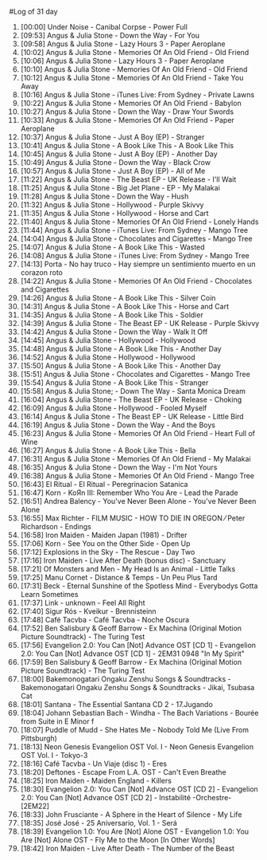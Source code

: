 #Log of 31 day

1. [00:00] Under Noise - Canibal Corpse - Power Full
1. [09:53] Angus & Julia Stone - Down the Way - For You
1. [09:58] Angus & Julia Stone - Lazy Hours 3 - Paper Aeroplane
1. [10:02] Angus & Julia Stone - Memories Of An Old Friend - Old Friend
1. [10:06] Angus & Julia Stone - Lazy Hours 3 - Paper Aeroplane
1. [10:10] Angus & Julia Stone - Memories Of An Old Friend - Old Friend
1. [10:12] Angus & Julia Stone - Memories Of An Old Friend - Take You Away
1. [10:16] Angus & Julia Stone - iTunes Live: From Sydney - Private Lawns
1. [10:22] Angus & Julia Stone - Memories Of An Old Friend - Babylon
1. [10:27] Angus & Julia Stone - Down the Way - Draw Your Swords
1. [10:33] Angus & Julia Stone - Memories Of An Old Friend - Paper Aeroplane
1. [10:37] Angus & Julia Stone - Just A Boy (EP) - Stranger
1. [10:41] Angus & Julia Stone - A Book Like This - A Book Like This
1. [10:45] Angus & Julia Stone - Just A Boy (EP) - Another Day
1. [10:49] Angus & Julia Stone - Down the Way - Black Crow
1. [10:57] Angus & Julia Stone - Just A Boy (EP) - All of Me
1. [11:22] Angus & Julia Stone - The Beast EP - UK Release - I'll Wait
1. [11:25] Angus & Julia Stone - Big Jet Plane - EP - My Malakai
1. [11:28] Angus & Julia Stone - Down the Way - Hush
1. [11:32] Angus & Julia Stone - Hollywood - Purple Skivvy
1. [11:35] Angus & Julia Stone - Hollywood - Horse and Cart
1. [11:40] Angus & Julia Stone - Memories Of An Old Friend - Lonely Hands
1. [11:44] Angus & Julia Stone - iTunes Live: From Sydney - Mango Tree
1. [14:04] Angus & Julia Stone - Chocolates and Cigarettes - Mango Tree
1. [14:07] Angus & Julia Stone - A Book Like This - Wasted
1. [14:08] Angus & Julia Stone - iTunes Live: From Sydney - Mango Tree
1. [14:13] Porta - No hay truco - Hay siempre un sentimiento muerto en un corazon roto
1. [14:22] Angus & Julia Stone - Memories Of An Old Friend - Chocolates and Cigarettes
1. [14:26] Angus & Julia Stone - A Book Like This - Silver Coin
1. [14:31] Angus & Julia Stone - A Book Like This - Horse and Cart
1. [14:35] Angus & Julia Stone - A Book Like This - Soldier
1. [14:39] Angus & Julia Stone - The Beast EP - UK Release - Purple Skivvy
1. [14:42] Angus & Julia Stone - Down the Way - Walk It Off
1. [14:45] Angus & Julia Stone - Hollywood - Hollywood
1. [14:48] Angus & Julia Stone - A Book Like This - Another Day
1. [14:52] Angus & Julia Stone - Hollywood - Hollywood
1. [15:50] Angus & Julia Stone - A Book Like This - Another Day
1. [15:51] Angus & Julia Stone - Chocolates and Cigarettes - Mango Tree
1. [15:54] Angus & Julia Stone - A Book Like This - Stranger
1. [15:58] Angus & Julia Stone; - Down The Way - Santa Monica Dream
1. [16:04] Angus & Julia Stone - The Beast EP - UK Release - Choking
1. [16:09] Angus & Julia Stone - Hollywood - Fooled Myself
1. [16:14] Angus & Julia Stone - The Beast EP - UK Release - Little Bird
1. [16:19] Angus & Julia Stone - Down the Way - And the Boys
1. [16:23] Angus & Julia Stone - Memories Of An Old Friend - Heart Full of Wine
1. [16:27] Angus & Julia Stone - A Book Like This - Bella
1. [16:31] Angus & Julia Stone - Memories Of An Old Friend - My Malakai
1. [16:35] Angus & Julia Stone - Down the Way - I'm Not Yours
1. [16:38] Angus & Julia Stone - Memories Of An Old Friend - Mango Tree
1. [16:43] El Ritual - El Ritual - Peregrinacion Satanica
1. [16:47] Korn - KoЯn III: Remember Who You Are - Lead the Parade
1. [16:51] Andrea Balency - You've Never Been Alone - You've Never Been Alone
1. [16:55] Max Richter - FILM MUSIC - HOW TO DIE IN OREGON ⁄ Peter Richardson - Endings
1. [16:58] Iron Maiden - Maiden Japan (1981) - Drifter
1. [17:06] Korn - See You on the Other Side - Open Up
1. [17:12] Explosions in the Sky - The Rescue - Day Two
1. [17:16] Iron Maiden - Live After Death (bonus disc) - Sanctuary
1. [17:21] Of Monsters and Men - My Head Is an Animal - Little Talks
1. [17:25] Manu Cornet - Distance & Temps - Un Peu Plus Tard
1. [17:31] Beck - Eternal Sunshine of the Spotless Mind - Everybodys Gotta Learn Sometimes
1. [17:37] Link - unknown - Feel All Right
1. [17:40] Sigur Rós - Kveikur - Brennisteinn
1. [17:48] Café Tacvba - Café Tacvba - Noche Oscura
1. [17:52] Ben Salisbury & Geoff Barrow - Ex Machina (Original Motion Picture Soundtrack) - The Turing Test
1. [17:56] Evangelion 2.0: You Can [Not] Advance OST [CD 1] - Evangelion 2.0: You Can [Not] Advance OST [CD 1] - 2EM31 0948 "In My Spirit"
1. [17:59] Ben Salisbury & Geoff Barrow - Ex Machina (Original Motion Picture Soundtrack) - The Turing Test
1. [18:00] Bakemonogatari Ongaku Zenshu Songs & Soundtracks - Bakemonogatari Ongaku Zenshu Songs & Soundtracks - Jikai, Tsubasa Cat
1. [18:01] Santana - The Essential Santana CD 2 - 17.Jugando
1. [18:04] Johann Sebastian Bach - Windha - The Bach Variations - Bourée from Suite in E Minor f
1. [18:07] Puddle of Mudd - She Hates Me - Nobody Told Me (Live From Pittsburgh)
1. [18:13] Neon Genesis Evangelion OST Vol. I - Neon Genesis Evangelion OST Vol. I - Tokyo-3
1. [18:16] Café Tacvba - Un Viaje (disc 1) - Eres
1. [18:20] Deftones - Escape From L.A. OST - Can't Even Breathe
1. [18:25] Iron Maiden - Maiden England - Killers
1. [18:30] Evangelion 2.0: You Can [Not] Advance OST [CD 2] - Evangelion 2.0: You Can [Not] Advance OST [CD 2] - Instabilité -Orchestre- [2EM22]
1. [18:33] John Frusciante - A Sphere in the Heart of Silence - My Life
1. [18:35] José José - 25 Aniversario, Vol. 1 - Será
1. [18:39] Evangelion 1.0: You Are [Not] Alone OST - Evangelion 1.0: You Are [Not] Alone OST - Fly Me to the Moon [In Other Words]
1. [18:42] Iron Maiden - Live After Death - The Number of the Beast
